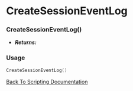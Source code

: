 # CreateSessionEventLog

### CreateSessionEventLog()
- ***Returns:*** 

### Usage

```Lua
CreateSessionEventLog()
```


[Back To Scripting Documentation](../README.md)

